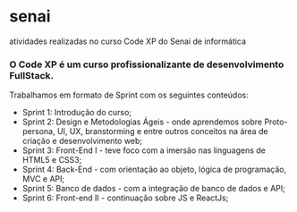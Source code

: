 # senai
atividades realizadas no curso Code XP do Senai de informática

### O Code XP é um curso profissionalizante de desenvolvimento FullStack.
 
Trabalhamos em formato de Sprint com os seguintes conteúdos:
- Sprint 1: Introdução do curso;
- Sprint 2: Design e Metodologias Ágeis - onde aprendemos sobre Proto-persona, UI, UX, branstorming e entre outros conceitos na área de criação e desenvolvimento web;
- Sprint 3: Front-End I - teve foco com a imersão nas linguagens de HTML5 e CSS3;
- Sprint 4: Back-End - com orientação ao objeto, lógica de programação, MVC e API;
- Sprint 5: Banco de dados - com a integração de banco de dados e API;
- Sprint 6: Front-end II - continuação sobre JS e ReactJs;

